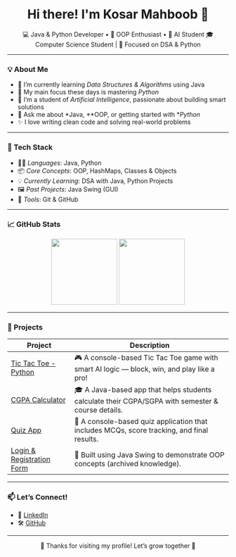 <h1 align="center">Hi there! I'm Kosar Mahboob 👋</h1>

<p align="center">
  💻 Java & Python Developer • 🧠 OOP Enthusiast • 🤖 AI Student  
  🎓 Computer Science Student | 🧩 Focused on DSA & Python
</p>

---

### 💡 About Me
- 🧠 I’m currently learning *Data Structures & Algorithms* using Java  
- 🐍 My main focus these days is mastering *Python*  
- 🤖 I’m a student of *Artificial Intelligence*, passionate about building smart solutions  
- 💬 Ask me about *Java, **OOP, or getting started with **Python*
- ✨ I love writing clean code and solving real-world problems

---

### 🔧 Tech Stack

- 🧑‍💻 *Languages*: Java, Python  
- 📦 *Core Concepts*: OOP, HashMaps, Classes & Objects  
- 💡 *Currently Learning*: DSA with Java, Python Projects  
- 🖼 *Past Projects*: Java Swing (GUI)  
- 🔗 *Tools*: Git & GitHub


---

### 📈 GitHub Stats

<p align="center">
  <img src="https://github-readme-stats.vercel.app/api?username=kosar-mahboob&show_icons=true&theme=tokyonight" height="150" />
  <img src="https://github-readme-stats.vercel.app/api/top-langs/?username=kosar-mahboob&layout=compact&theme=tokyonight" height="150" />
</p>

---

### 🧪 Projects

| Project | Description |
|--------|-------------|
| [Tic Tac Toe - Python](https://github.com/kosar-mahboob/tic-tac-toe) | 🎮 A console-based Tic Tac Toe game with smart AI logic — block, win, and play like a pro! |
| [CGPA Calculator](https://github.com/kosar-mahboob/cgpa-data) | 🎓 A Java-based app that helps students calculate their CGPA/SGPA with semester & course details. |
| [Quiz App](https://github.com/kosar-mahboob/quiz-app) | 📝 A console-based quiz application that includes MCQs, score tracking, and final results. |
| [Login & Registration Form](#) | 🔐 Built using Java Swing to demonstrate OOP concepts (archived knowledge). |

---

### 📫 Let’s Connect!
- 💼 [LinkedIn](https://www.linkedin.com/in/KosarMahboob)
- 🛠 [GitHub](https://github.com/kosar-mahboob)

---


<p align="center">🌟 Thanks for visiting my profile! Let’s grow together 💖</p>
